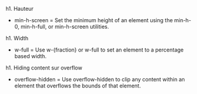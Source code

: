 h1. Hauteur
* min-h-screen = Set the minimum height of an element using the min-h-0, min-h-full, or min-h-screen utilities.


h1. Width
* w-full = Use w-{fraction} or w-full to set an element to a percentage based width.


h1. Hiding content sur overflow
* overflow-hidden = Use overflow-hidden to clip any content within an element that overflows the bounds of that element.